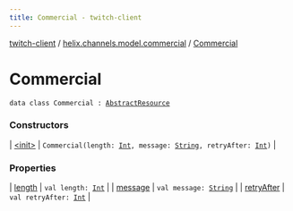 ```yaml
---
title: Commercial - twitch-client
---
```


[twitch-client](../../index.html) / [helix.channels.model.commercial](../index.html) / [Commercial](./index.html)

# Commercial

`data class Commercial : `[`AbstractResource`](../../helix.http.model/-abstract-resource/index.html)

### Constructors

| [&lt;init&gt;](-init-.html) | `Commercial(length: `[`Int`](https://kotlinlang.org/api/latest/jvm/stdlib/kotlin/-int/index.html)`, message: `[`String`](https://kotlinlang.org/api/latest/jvm/stdlib/kotlin/-string/index.html)`, retryAfter: `[`Int`](https://kotlinlang.org/api/latest/jvm/stdlib/kotlin/-int/index.html)`)` |

### Properties

| [length](length.html) | `val length: `[`Int`](https://kotlinlang.org/api/latest/jvm/stdlib/kotlin/-int/index.html) |
| [message](message.html) | `val message: `[`String`](https://kotlinlang.org/api/latest/jvm/stdlib/kotlin/-string/index.html) |
| [retryAfter](retry-after.html) | `val retryAfter: `[`Int`](https://kotlinlang.org/api/latest/jvm/stdlib/kotlin/-int/index.html) |

